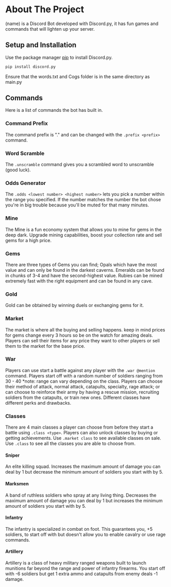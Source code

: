 # About The Project
(name) is a Discord Bot developed with Discord.py, it has fun games and commands that will lighten up your server.

## Setup and Installation

Use the package manager [pip](https://pip.pypa.io/en/stable/) to install Discord.py.

```bash
pip install discord.py
```
Ensure that the words.txt and Cogs folder is in the same directory as main.py

## Commands
Here is a list of commands the bot has built in.

### Command Prefix
The command prefix is "." and can be changed with the `.prefix <prefix>` command.

### Word Scramble
The `.unscramble` command gives you a scrambled word to unscramble (good luck).

### Odds Generator
The `.odds <lowest number> <highest number>` lets you pick a number within the range you specified. If the number matches the number the bot chose you're in big trouble because you'll be muted for that many minutes.

### Mine
The Mine is a fun economy system that allows you to mine for gems in the deep dark. Upgrade mining capabilities, boost your collection rate and sell gems for a high price. 

### Gems
There are three types of Gems you can find; Opals which have the most value and can only be found in the darkest caverns. Emeralds can be found in chunks of 3-4 and have the second-highest value. Rubies can be mined extremely fast with the right equipment and can be found in any cave. 

### Gold
Gold can be obtained by winning duels or exchanging gems for it.

### Market
The market is where all the buying and selling happens. keep in mind prices for gems change every 3 hours so be on the watch for amazing deals. Players can sell their items for any price they want to other players or sell them to the market for the base price.

### War
Players can use start a battle against any player with the `.war @mention` command. Players start off with a random number of soldiers ranging from 30 - 40 *note: range can vary depending on the class. Players can choose their method of attack, normal attack, catapults, specialty, rage attack; or can choose to reinforce their army by having a rescue mission, recruiting soldiers from the catapults, or train new ones. Different classes have different perks and drawbacks. 

### Classes
There are 4 main classes a player can choose from before they start a battle using `.class <type>`. Players can also unlock classes by buying or getting achievements. Use `.market class` to see available classes on sale. Use `.class` to see all the classes you are able to choose from.

#### Sniper
An elite killing squad. Increases the maximum amount of damage you can deal by 1 but decrease the minimum amount of soldiers you start with by 5.

#### Marksmen
A band of ruthless soldiers who spray at any living thing. Decreases the maximum amount of damage you can deal by 1 but increases the minimum amount of soldiers you start with by 5.


#### Infantry
The infantry is specialized in combat on foot. This guarantees you, +5 soldiers, to start off with but doesn't allow you to enable cavalry or use rage commands.

#### Artillery
Artillery is a class of heavy military ranged weapons built to launch munitions far beyond the range and power of infantry firearms. You start off with -6 soldiers but get 1 extra ammo and catapults from enemy deals -1 damage.


